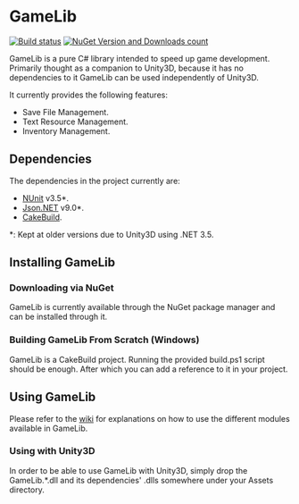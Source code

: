 # GameLib

[![Build status](https://ci.appveyor.com/api/projects/status/middixk3cpev8eyk/branch/master?svg=true)](https://ci.appveyor.com/project/moisesejimenezg/gamelib/branch/master) [![NuGet Version and Downloads count](https://buildstats.info/nuget/GameLib)](https://www.nuget.org/packages/GameLib)

GameLib is a pure C# library intended to speed up game development. Primarily thought as a companion to Unity3D, because it has no dependencies to it GameLib can be used independently of Unity3D.

It currently provides the following features:

- Save File Management.
- Text Resource Management.
- Inventory Management.

## Dependencies

The dependencies in the project currently are:

- [NUnit](http://nunit.org/) v3.5*.
- [Json.NET](https://www.newtonsoft.com/json) v9.0*.
- [CakeBuild](https://cakebuild.net/).

\*: Kept at older versions due to Unity3D using .NET 3.5.

## Installing GameLib

### Downloading via NuGet

GameLib is currently available through the NuGet package manager and can be installed through it.

### Building GameLib From Scratch (Windows)

GameLib is a CakeBuild project. Running the provided build.ps1 script should be enough. After which you can add a reference to it in your project.

## Using GameLib

Please refer to the [wiki](https://github.com/WeboGames/GameLib/wiki) for explanations on how to use the different modules available in GameLib.

### Using with Unity3D

In order to be able to use GameLib with Unity3D, simply drop the GameLib.\*.dll and its dependencies' .dlls  somewhere under your Assets directory.
